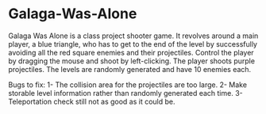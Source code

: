 # Galaga-Was-Alone
Galaga Was Alone is a class project shooter game. 
It revolves around a main player, a blue triangle, who has to get to the end of the level by successfully avoiding all the red square enemies and their projectiles. 
Control the player by dragging the mouse and shoot by left-clicking.
The player shoots purple projectiles.
The levels are randomly generated and have 10 enemies each.


Bugs to fix:
1- The collision area for the projectiles are too large.
2- Make storable level information rather than randomly generated each time.
3- Teleportation check still not as good as it could be.
